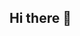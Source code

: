 ## Hi there 👋

<!--
**Cheese-cake00/Cheese-cake00** is a ✨ _special_ ✨ repository because its `README.md` (this file) appears on your GitHub profile.

Here are some ideas to get you started:

- My name is Caeden 
- Im majoring in computer science
- projects im working on are to be determined because I don't know what im doing in my classes yet

